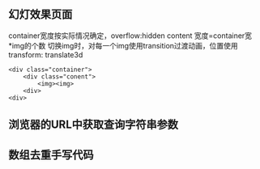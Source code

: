 ## 幻灯效果页面
container宽度按实际情况确定，overflow:hidden
content 宽度=container宽*img的个数
切换img时，对每一个img使用transition过渡动画，位置使用transform: translate3d
```
<div class="container">
	<div class="conent">
		<img><img>
	<div>
<div>
```

## 浏览器的URL中获取查询字符串参数

## 数组去重手写代码


